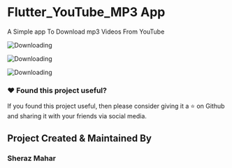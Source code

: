 # Flutter_YouTube_MP3 App

A Simple app To Download mp3 Videos From YouTube 

![Downloading](https://i.imgur.com/5Wmo15Q.png)


![Downloading](https://i.imgur.com/i7NF7r5.png)


![Downloading](https://i.imgur.com/d2PNEDS.png)

### :heart: Found this project useful?

If you found this project useful, then please consider giving it a :star: on Github and sharing it with your friends via social media.

## Project Created & Maintained By

### Sheraz Mahar
